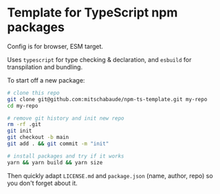 # Template for TypeScript npm packages

Config is for browser, ESM target.

Uses `typescript` for type checking & declaration, and `esbuild` for transpilation and bundling.

To start off a new package:

```sh
# clone this repo
git clone git@github.com:mitschabaude/npm-ts-template.git my-repo
cd my-repo

# remove git history and init new repo
rm -rf .git
git init
git checkout -b main
git add . && git commit -m "init"

# install packages and try if it works
yarn && yarn build && yarn size
```

Then quickly adapt `LICENSE.md` and `package.json` (name, author, repo) so you don't forget about it.
